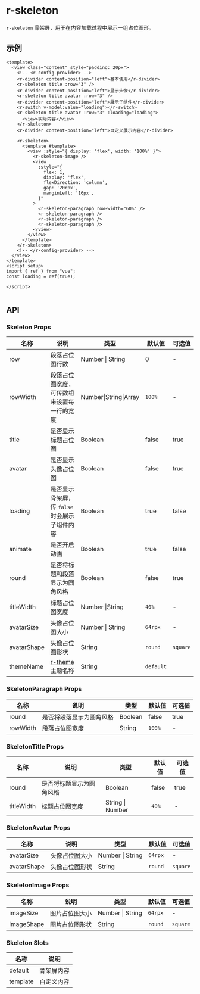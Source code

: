 # r-skeleton

`r-skeleton` 骨架屏，用于在内容加载过程中展示一组占位图形。

## 示例

```vue
<template>
  <view class="content" style="padding: 20px">
    <!-- <r-config-provider> -->
    <r-divider content-position="left">基本使用</r-divider>
    <r-skeleton title :row="3" />
    <r-divider content-position="left">显示头像</r-divider>
    <r-skeleton title avatar :row="3" />
    <r-divider content-position="left">展示子组件</r-divider>
    <r-switch v-model:value="loading"></r-switch>
    <r-skeleton title avatar :row="3" :loading="loading">
      <view>实际内容</view>
    </r-skeleton>
    <r-divider content-position="left">自定义展示内容</r-divider>

    <r-skeleton>
      <template #template>
        <view :style="{ display: 'flex', width: '100%' }">
          <r-skeleton-image />
          <view
            :style="{
              flex: 1,
              display: 'flex',
              flexDirection: 'column',
              gap: '20rpx',
              marginLeft: '16px',
            }"
          >
            <r-skeleton-paragraph row-width="60%" />
            <r-skeleton-paragraph />
            <r-skeleton-paragraph />
            <r-skeleton-paragraph />
          </view>
        </view>
      </template>
    </r-skeleton>
    <!-- </r-config-provider> -->
  </view>
</template>
<script setup>
import { ref } from "vue";
const loading = ref(true);

</script>


```

## API

### Skeleton Props

| 名称        | 说明                                                         | 类型                  | 默认值    | 可选值   |
| ----------- | ------------------------------------------------------------ | --------------------- | --------- | -------- |
| row         | 段落占位图行数                                               | Number \| String      | 0         | -        |
| rowWidth    | 段落占位图宽度，可传数组来设置每一行的宽度                   | Number\|String\|Array | `100%`    | -        |
| title       | 是否显示标题占位图                                           | Boolean               | false     | true     |
| avatar      | 是否显示头像占位图                                           | Boolean               | false     | true     |
| loading     | 是否显示骨架屏，传 `false` 时会展示子组件内容                | Boolean               | true      | false    |
| animate     | 是否开启动画                                                 | Boolean               | true      | false    |
| round       | 是否将标题和段落显示为圆角风格                               | Boolean               | false     | true     |
| titleWidth  | 标题占位图宽度                                               | Number \|String       | ``40%``   | -        |
| avatarSize  | 头像占位图大小                                               | Number  \|  String    | `64rpx`   | -        |
| avatarShape | 头像占位图形状                                               | String                | `round`   | `square` |
| themeName   | [r-theme](https://ext.dcloud.net.cn/plugin?id=18661)主题名称 | String                | `default` |          |

### SkeletonParagraph Props

| 名称     | 说明                     | 类型    | 默认值 | 可选值 |
| -------- | ------------------------ | ------- | ------ | ------ |
| round    | 是否将段落显示为圆角风格 | Boolean | false  | true   |
| rowWidth | 段落占位图宽度           | String  | `100%` | -      |

### SkeletonTitle Props

| 名称       | 说明                     | 类型             | 默认值 | 可选值 |
| ---------- | ------------------------ | ---------------- | ------ | ------ |
| round      | 是否将标题显示为圆角风格 | Boolean          | false  | true   |
| titleWidth | 标题占位图宽度           | String \| Number | `40%`  | -      |

### SkeletonAvatar Props

| 名称        | 说明           | 类型              | 默认值  | 可选值   |
| ----------- | -------------- | ----------------- | ------- | -------- |
| avatarSize  | 头像占位图大小 | Number  \| String | `64rpx` | -        |
| avatarShape | 头像占位图形状 | String            | `round` | `square` |

### SkeletonImage Props

| 名称       | 说明           | 类型              | 默认值  | 可选值   |
| ---------- | -------------- | ----------------- | ------- | -------- |
| imageSize  | 图片占位图大小 | Number  \| String | `64rpx` | -        |
| imageShape | 图片占位图形状 | String            | `round` | `square` |

### Skeleton Slots

| 名称     | 说明       |
| -------- | ---------- |
| default  | 骨架屏内容 |
| template | 自定义内容 |